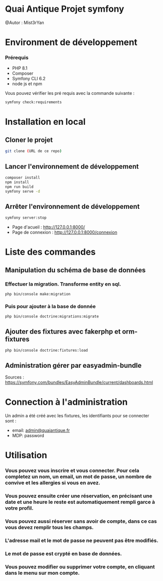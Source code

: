 Quai Antique Projet symfony
===

@Autor : Mist3rYan

# Environment de développement

### Prérequis

* PHP 8.1
* Composer
* Symfony CLI 6.2
* node js et npm

Vous pouvez vérifier les pré requis avec la commande suivante :

```bash
symfony check:requirements
```
# Installation en local
## Cloner le projet
```bash
git clone (URL de ce repo)
```

## Lancer l'environnement de développement

```bash
composer install
npm install
npm run build
symfony serve -d
```
## Arrêter l'environnement de développement

```bash
symfony server:stop
```

* Page d'acueil : http://127.0.0.1:8000/
* Page de connexion : http://127.0.0.1:8000/connexion


# Liste des commandes 

## Manipulation du schéma de base de données


### Effectuer la migration. Transforme entity en sql.

```
php bin/console make:migration
```

### Puis pour ajouter à la base de donnée
```
php bin/console doctrine:migrations:migrate
```

## Ajouter des fixtures avec fakerphp et orm-fixtures
```
php bin/console doctrine:fixtures:load
```

## Administration gérer par easyadmin-bundle

Sources : https://symfony.com/bundles/EasyAdminBundle/current/dashboards.html

# Connection à l'administration
Un admin a été créé avec les fixtures, les identifiants pour se connecter sont :
* email: admin@quaiantique.fr
* MDP: password

# Utilisation
### Vous pouvez vous inscrire et vous connecter. Pour cela completez un nom, un email, un mot de passe, un nombre de convive et les allergies si vous en avez.

### Vous pouvez ensuite créer une réservation, en précisant une date et une heure le reste est automatiquement rempli garce à votre profil.

### Vous pouvez aussi réserver sans avoir de compte, dans ce cas vous devez remplir tous les champs.

### L'adresse mail et le mot de passe ne peuvent pas être modifiés.

### Le mot de passe est crypté en base de données.

### Vous pouvez modifier ou supprimer votre compte, en cliquant dans le menu sur mon compte.
